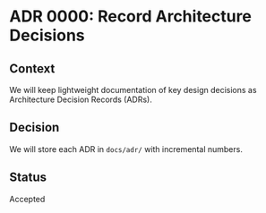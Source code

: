 # ADR 0000: Record Architecture Decisions

## Context
We will keep lightweight documentation of key design decisions as Architecture Decision Records (ADRs).

## Decision
We will store each ADR in `docs/adr/` with incremental numbers.

## Status
Accepted